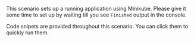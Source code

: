 
This scenario sets up a running application using Minikube.
Please give it some time to set up by waiting till you see `Finished` output in the console.

Code snipets are provided throughout this scenario.
You can click them to quickly run them.